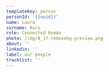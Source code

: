 ```yaml
---
templateKey: person
personId: '{{uuid}}'
name: Laura
surname: Kurs
role: Connected Human
photo: /img/0_17-removebg-preview.png
about: ''
linkedin: ''
label: our-people
tracklist: ''
---
```

